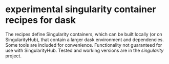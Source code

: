 # experimental singularity container recipes for dask

The recipes define Singularity containers, which can be built locally (or on SingularityHub), that contain a larger dask environment and dependencies. Some tools are included for convenience. Functionality not guaranteed for use with SingularityHub. Tested and working versions are in the _singularity_ project. 

